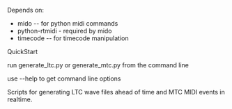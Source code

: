 Depends on:
* mido     -- for python midi commands
* python-rtmidi - required by mido
* timecode -- for timecode manipulation

QuickStart

run generate_ltc.py or generate_mtc.py from the command line

use --help to get command line options



Scripts for generating LTC wave files ahead of time and MTC MIDI events in realtime.
